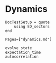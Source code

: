 # Dynamics

```@meta
DocTestSetup = quote
	using ED_sectors
end
```

```@index
Pages=["dynamics.md"]
```

```@docs
evolve_state
expectation_time
autocorrelation
```